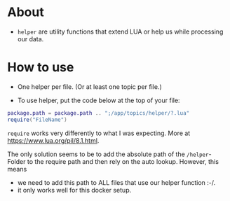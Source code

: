 # About

- `helper` are utility functions that extend LUA or help us while processing our data.

# How to use

- One helper per file. (Or at least one topic per file.)

- To use helper, put the code below at the top of your file:

```lua
package.path = package.path .. ";/app/topics/helper/?.lua"
require("FileName")
```

`require` works very differently to what I was expecting. More at https://www.lua.org/pil/8.1.html.

The only solution seems to be to add the absolute path of the `/helper`-Folder to the require path and then rely on the auto lookup. However, this means

- we need to add this path to ALL files that use our helper function :-/.
- it only works well for this docker setup.
